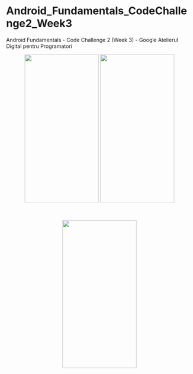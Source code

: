 # Android_Fundamentals_CodeChallenge2_Week3
Android Fundamentals - Code Challenge 2 (Week 3) - Google Atelierul Digital pentru Programatori
<br />
<p align="center"><img src="https://i.imgur.com/xRfitzP.jpg" width="200" height="400">
  <img src="https://i.imgur.com/9kWiKJq.jpg" width="200" height="400" /></p>
  <br />
  <p align="center"><img src="https://i.imgur.com/REqbvWn.jpg" width="200" height="400"></p>
